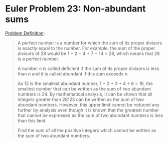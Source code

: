 # Euler Problem 23:  Non-abundant sums

[Problem Definition](https://projecteuler.net/problem=23):
> A perfect number is a number for which the sum of its proper divisors is exactly equal to the number. For example,
> the sum of the proper divisors of 28 would be 1 + 2 + 4 + 7 + 14 = 28, which means that 28 is a perfect number.
> 
> A number n is called deficient if the sum of its proper divisors is less than n and it is called abundant if this
> sum exceeds n.
> 
> As 12 is the smallest abundant number, 1 + 2 + 3 + 4 + 6 = 16, the smallest number that can be written as the sum
> of two abundant numbers is 24. By mathematical analysis, it can be shown that all integers greater than 28123 can
> be written as the sum of two abundant numbers. However, this upper limit cannot be reduced any further by analysis
> even though it is known that the greatest number that cannot be expressed as the sum of two abundant numbers is
> less than this limit.
> 
> Find the sum of all the positive integers which cannot be written as the sum of two abundant numbers.
